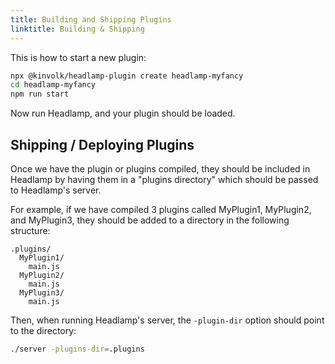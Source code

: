 ```yaml
---
title: Building and Shipping Plugins
linktitle: Building & Shipping
---
```


This is how to start a new plugin:

```bash
npx @kinvolk/headlamp-plugin create headlamp-myfancy
cd headlamp-myfancy
npm run start
```

Now run Headlamp, and your plugin should be loaded.


## Shipping / Deploying Plugins

Once we have the plugin or plugins compiled, they should be included in
Headlamp by having them in a "plugins directory" which should be passed to
Headlamp's server.

For example, if we have compiled 3 plugins called MyPlugin1, MyPlugin2, and
MyPlugin3, they should be added to a directory in the following structure:

  ```
  .plugins/
    MyPlugin1/
      main.js
    MyPlugin2/
      main.js
    MyPlugin3/
      main.js
  ```

Then, when running Headlamp's server, the `-plugin-dir` option should point
to the directory:

```bash
./server -plugins-dir=.plugins
```
